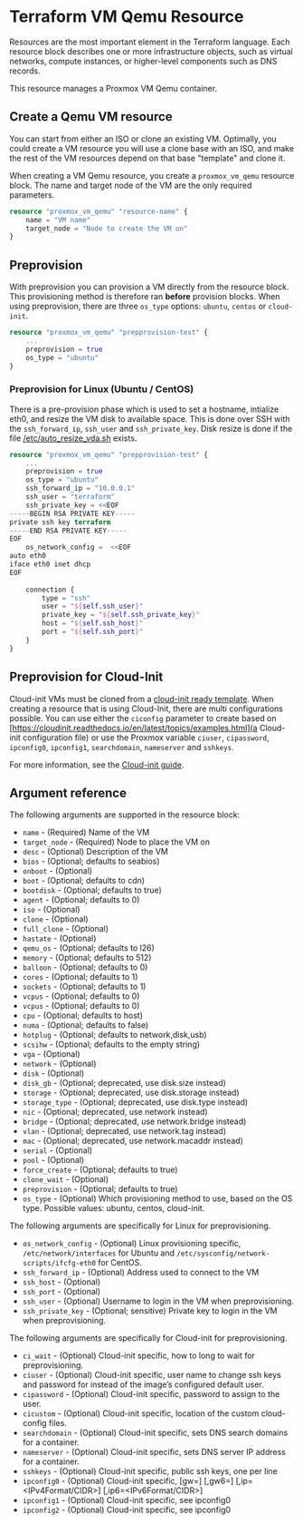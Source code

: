 # Terraform VM Qemu Resource

Resources are the most important element in the Terraform language. Each resource block describes one or more 
infrastructure objects, such as virtual networks, compute instances, or higher-level components such as DNS records.

This resource manages a Proxmox VM Qemu container.

## Create a Qemu VM resource

You can start from either an ISO or clone an existing VM. Optimally, you could create a VM resource you will use a clone 
base with an ISO, and make the rest of the VM resources depend on that base "template" and clone it.

When creating a VM Qemu resource, you create a `proxmox_vm_qemu` resource block. The name and target node of the VM are
the only required parameters.

```tf
resource "proxmox_vm_qemu" "resource-name" {
    name = "VM name"
    target_node = "Node to create the VM on"
}
```

## Preprovision

With preprovision you can provision a VM directly from the resource block. This provisioning method is therefore ran
**before** provision blocks. When using preprovision, there are three `os_type` options: `ubuntu`, `centos` or `cloud-init`.

```tf
resource "proxmox_vm_qemu" "prepprovision-test" {
    ...
    preprovision = true
    os_type = "ubuntu"
}
```

### Preprovision for Linux (Ubuntu / CentOS)

There is a pre-provision phase which is used to set a hostname, intialize eth0, and resize the VM disk to available 
space. This is done over SSH with the `ssh_forward_ip`, `ssh_user` and `ssh_private_key`. Disk resize is done if the file 
[/etc/auto_resize_vda.sh](https://github.com/Telmate/terraform-ubuntu-proxmox-iso/blob/master/auto_resize_vda.sh) exists.

```tf
resource "proxmox_vm_qemu" "prepprovision-test" {
    ...
    preprovision = true
    os_type = "ubuntu"
    ssh_forward_ip = "10.0.0.1"
    ssh_user = "terraform"
    ssh_private_key = <<EOF
-----BEGIN RSA PRIVATE KEY-----
private ssh key terraform
-----END RSA PRIVATE KEY-----
EOF
    os_network_config =  <<EOF
auto eth0
iface eth0 inet dhcp
EOF
    
    connection {
        type = "ssh"
        user = "${self.ssh_user}"
        private_key = "${self.ssh_private_key}"
        host = "${self.ssh_host}"
        port = "${self.ssh_port}"
    }
}
```


## Preprovision for Cloud-Init

Cloud-init VMs must be cloned from a [cloud-init ready template](https://pve.proxmox.com/wiki/Cloud-Init_Support). When
creating a resource that is using Cloud-Init, there are multi configurations possible. You can use either the `ciconfig`
parameter to create based on [https://cloudinit.readthedocs.io/en/latest/topics/examples.html](a Cloud-init configuration file)
or use the Proxmox variable `ciuser`, `cipassword`, `ipconfig0`, `ipconfig1`, `searchdomain`, `nameserver` and `sshkeys`.

For more information, see the [Cloud-init guide](cloud_init_guide.md).

## Argument reference

The following arguments are supported in the resource block:

* `name` - (Required) Name of the VM
* `target_node` - (Required) Node to place the VM on
* `desc` - (Optional) Description of the VM
* `bios` - (Optional; defaults to seabios)
* `onboot` - (Optional)
* `boot` - (Optional; defaults to cdn)
* `bootdisk` - (Optional; defaults to true)
* `agent` - (Optional; defaults to 0)
* `iso` - (Optional)
* `clone` - (Optional)
* `full_clone` - (Optional)
* `hastate` - (Optional) 
* `qemu_os` - (Optional; defaults to l26)
* `memory` - (Optional; defaults to 512)
* `balloon` - (Optional; defaults to 0)
* `cores` - (Optional; defaults to 1)
* `sockets` - (Optional; defaults to 1)
* `vcpus` - (Optional; defaults to 0)
* `vcpus` - (Optional; defaults to 0)
* `cpu` - (Optional; defaults to host)
* `numa` - (Optional; defaults to false)
* `hotplug` - (Optional; defaults to network,disk,usb)
* `scsihw` - (Optional; defaults to the empty string)
* `vga` - (Optional)
* `network` - (Optional)
* `disk` - (Optional)
* `disk_gb` - (Optional; deprecated, use disk.size instead)
* `storage` - (Optional; deprecated, use disk.storage instead)
* `storage_type` - (Optional; deprecated, use disk.type instead)
* `nic` - (Optional; deprecated, use network instead)
* `bridge` - (Optional; deprecated, use network.bridge instead)
* `vlan` - (Optional; deprecated, use network.tag instead)
* `mac` - (Optional; deprecated, use network.macaddr instead)
* `serial` - (Optional)
* `pool` - (Optional)
* `force_create` - (Optional; defaults to true)
* `clone_wait` - (Optional)
* `preprovision` - (Optional; defaults to true)
* `os_type` - (Optional) Which provisioning method to use, based on the OS type. Possible values: ubuntu, centos, cloud-init.

The following arguments are specifically for Linux for preprovisioning.

* `os_network_config` - (Optional) Linux provisioning specific, `/etc/network/interfaces` for Ubuntu and `/etc/sysconfig/network-scripts/ifcfg-eth0` for CentOS.
* `ssh_forward_ip` - (Optional) Address used to connect to the VM
* `ssh_host` - (Optional)
* `ssh_port` - (Optional)
* `ssh_user` - (Optional) Username to login in the VM when preprovisioning.
* `ssh_private_key` - (Optional; sensitive) Private key to login in the VM when preprovisioning.

The following arguments are specifically for Cloud-init for preprovisioning.

* `ci_wait` - (Optional) Cloud-init specific, how to long to wait for preprovisioning.
* `ciuser` - (Optional) Cloud-init specific, user name to change ssh keys and password for instead of the image’s configured default user.
* `cipassword` - (Optional) Cloud-init specific, password to assign to the user.
* `cicustom` - (Optional) Cloud-init specific, location of the custom cloud-config files.
* `searchdomain` - (Optional) Cloud-init specific, sets DNS search domains for a container.
* `nameserver` - (Optional) Cloud-init specific, sets DNS server IP address for a container.
* `sshkeys` - (Optional) Cloud-init specific, public ssh keys, one per line
* `ipconfig0` - (Optional) Cloud-init specific, [gw=<GatewayIPv4>] [,gw6=<GatewayIPv6>] [,ip=<IPv4Format/CIDR>] [,ip6=<IPv6Format/CIDR>]
* `ipconfig1` - (Optional) Cloud-init specific, see ipconfig0
* `ipconfig2` - (Optional) Cloud-init specific, see ipconfig0

